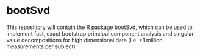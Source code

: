 bootSvd
=======

This repositiory will contain the R package bootSvd, which can be used to implement fast, exact bootstrap principal component analysis and singular value decompositions for high dimensional data (i.e. >1 million measurements per subject)


